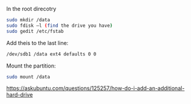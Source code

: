 In the root direcotry 

```bash
sudo mkdir /data 
sudo fdisk –l (find the drive you have) 
sudo gedit /etc/fstab 
```

Add theis to the last line: 

```bash
/dev/sdb1 /data ext4 defaults 0 0 
```

Mount the partition: 

```bash
sudo mount /data 
```

 


https://askubuntu.com/questions/125257/how-do-i-add-an-additional-hard-drive 
